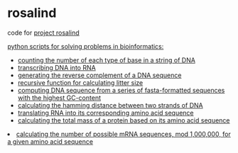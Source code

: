 # rosalind
code for <a href="http://rosalind.info">project rosalind</a>

<u>python scripts for solving problems in bioinformatics:</u>
<ul>
  <li><a href="https://github.com/perikarya/rosalind/blob/master/rosalind-1.py">counting the number of each type of base in a string of DNA</a></li>
  <li><a href="https://github.com/perikarya/rosalind/blob/master/rosalind-2.py">transcribing DNA into RNA</a></li>
  <li><a href="https://github.com/perikarya/rosalind/blob/master/rosalind-3.py">generating the reverse complement of a DNA sequence</a></li>
  <li><a href="https://github.com/perikarya/rosalind/blob/master/rosalind-4.py">recursive function for calculating litter size</a></li>
  <li><a href="https://github.com/perikarya/rosalind/blob/master/rosalind-5.py">computing DNA sequence from a series of fasta-formatted sequences with the highest GC-content</a></li>
  <li><a href="https://github.com/perikarya/rosalind/blob/master/rosalind-6.py">calculating the hamming distance between two strands of DNA</a></li>
  <li><a href="https://github.com/perikarya/rosalind/blob/master/rosalind-8.py">translating RNA into its corresponding amino acid sequence</a></li>
  <li><a href="https://github.com/perikarya/rosalind/blob/master/rosalind-13.py">calculating the total mass of a protein based on its amino acid sequence</a></li>
</ul>
  <li><a href="https://github.com/perikarya/rosalind/blob/master/rosalind-15.py">calculating the number of possible mRNA sequences, mod 1,000,000, for a given amino acid sequence</a></li>
</ul>
